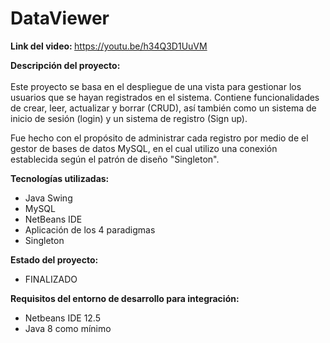 # DataViewer

<b> Link del video: </b> 
https://youtu.be/h34Q3D1UuVM

</hr>

<b> Descripción del proyecto: </b> </br> </br>
Este proyecto se basa en el despliegue de una vista para gestionar los usuarios que se hayan registrados en el sistema. Contiene funcionalidades de crear, leer, actualizar y borrar (CRUD), así también como un sistema de inicio de sesión (login) y un sistema de registro (Sign up).

Fue hecho con el propósito de administrar cada registro por medio de el gestor de bases de datos MySQL, en el cual utilizo una conexión establecida según el patrón de diseño "Singleton".

</hr>

<b> Tecnologías utilizadas: </b>
- Java Swing
- MySQL
- NetBeans IDE
- Aplicación de los 4 paradigmas
- Singleton

</hr>

<b> Estado del proyecto: </b>
- FINALIZADO

</hr>

<b> Requisitos del entorno de desarrollo para integración: </b>
- Netbeans IDE 12.5
- Java 8 como mínimo


